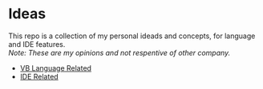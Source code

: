# Ideas

This repo is a collection of my personal ideads and concepts, for language and IDE features.  
*Note: These are my opinions and not respentive of other company.* 

  * [VB Language Related](..master/VB_Language_Related/ReadMe.md)    
  * [IDE Related](../master/IDE_Related/ReadMe.md)
